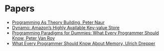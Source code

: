 # Papers

* [Programming As Theory Building, Peter Naur](http://pages.cs.wisc.edu/~remzi/Naur.pdf)
* [Dynamo: Amazon’s Highly Available Key-value Store](https://s3.amazonaws.com/AllThingsDistributed/sosp/amazon-dynamo-sosp2007.pdf)
* [Programming Paradigms for Dummies: What Every Programmer Should Know, Peter Van Roy](https://www.info.ucl.ac.be/~pvr/VanRoyChapter.pdf)
* [What Every Programmer Should Know About Memory, Ulrich Drepper](https://people.freebsd.org/~lstewart/articles/cpumemory.pdf)
